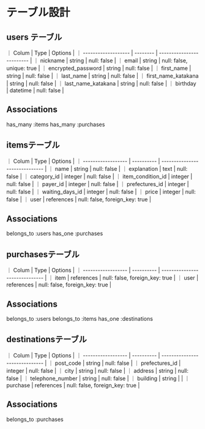 # テーブル設計

## users テーブル

｜ Colum               | Type     | Options                   |
｜ ------------------- | -------- | ------------------------- |
｜ nickname            | string   | null: false               |
｜ email               | string   | null: false, unique: true |
｜ encrypted_password  | string   | null: false               |
｜ first_name          | string   | null: false               |
｜ last_name           | string   | null: false               |
｜ first_name_katakana | string   | null: false               |
｜ last_name_katakana  | string   | null: false               |
｜ birthday            | datetime | null: false               |

## Associations
has_many :items
has_many :purchases

## itemsテーブル

｜ Colum              | Type       | Options                        |
｜ ------------------ | ---------- | ------------------------------ |
｜ name               | string     | null: false                    |
｜ explanation        | text       | null: false                    |
｜ category_id        | integer    | null: false                    |
｜ item_condition_id  | integer    | null: false                    |
｜ payer_id           | integer    | null: false                    |
｜ prefectures_id     | integer    | null: false                    |
｜ waiting_days_id    | integer    | null: false                    |
｜ price              | integer    | null: false                    |
｜ user               | references | null: false, foreign_key: true |

## Associations
belongs_to :users
has_one :purchases

## purchasesテーブル

｜ Colum              | Type       | Options                        |
｜ ------------------ | ---------- | ------------------------------ |
｜ item               | references | null: false, foreign_key: true |
｜ user               | references | null: false, foreign_key: true |

## Associations
belongs_to :users
belongs_to :items
has_one :destinations

## destinationsテーブル

｜ Colum              | Type       | Options                        |
｜ ------------------ | ---------- | ------------------------------ |
｜ post_code          | string     | null: false                    |
｜ prefectures_id     | integer    | null: false                    |
｜ city               | string     | null: false                    |
｜ address            | string     | null: false                    |
｜ telephone_number   | string     | null: false                    |
｜ building           | string     |                                |
｜ purchase           | references | null: false, foreign_key: true |

## Associations
belongs_to :purchases